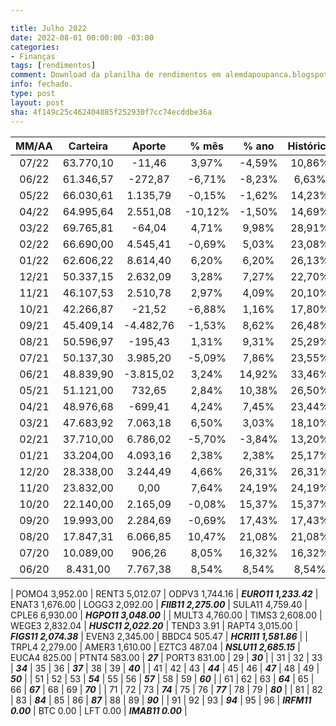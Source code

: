 ```yaml
---

title: Julho 2022
date: 2022-08-01 00:00:00 -03:00
categories:
- Finanças
tags: [rendimentos]
comment: Download da planilha de rendimentos em alemdapoupanca.blogspot.com
info: fechado.
type: post
layout: post
sha: 4f149c25c462404885f252930f7cc74ecddbe36a
---
```


| **MM/AA** | **Carteira** | **Aporte** | **% mês** | **% ano** | **Histórico** | **CAGR** |
|:---------:|:------------:|:----------:|:---------:|:---------:|:-------------:|:--------:|
|   07/22   |   63.770,10  |   -11,46   |   3,97%   |   -4,59%  |     10,86%    |   4,87%  |
|   06/22   |   61.346,57  |   -272,87  |   -6,71%  |   -8,23%  |     6,63%     |   3,13%  |
|   05/22   |   66.030,61  |  1.135,79  |   -0,15%  |   -1,62%  |     14,23%    |   6,88%  |
|   04/22   |   64.995,64  |  2.551,08  |  -10,12%  |   -1,50%  |     14,69%    |   7,41%  |
|   03/22   |   69.765,81  |   -64,04   |   4,71%   |   9,98%   |     28,91%    |  14,86%  |
|   02/22   |   66.690,00  |  4.545,41  |   -0,69%  |   5,03%   |     23,08%    |  12,60%  |
|   01/22   |   62.606,22  |  8.614,40  |   6,20%   |   6,20%   |     26,13%    |  14,94%  |
|   12/21   |   50.337,15  |  2.632,09  |   3,28%   |   7,27%   |     22,70%    |  13,79%  |
|   11/21   |   46.107,53  |  2.510,78  |   2,97%   |   4,09%   |     20,10%    |  12,99%  |
|   10/21   |   42.266,87  |   -21,52   |   -6,88%  |   1,16%   |     17,80%    |  12,26%  |
|   09/21   |   45.409,14  |  -4.482,76 |   -1,53%  |   8,62%   |     26,48%    |  19,27%  |
|   08/21   |   50.596,97  |   -195,43  |   1,31%   |   9,31%   |     25,29%    |  19,76%  |
|   07/21   |   50.137,30  |  3.985,20  |   -5,09%  |   7,86%   |     23,55%    |  19,87%  |
|   06/21   |   48.839,90  |  -3.815,02 |   3,24%   |   14,92%  |     33,46%    |  30,53%  |
|   05/21   |   51.121,00  |   732,65   |   2,84%   |   10,38%  |     26,50%    |  26,50%  |
|   04/21   |   48.976,68  |   -699,41  |   4,24%   |   7,45%   |     23,44%    |  25,82%  |
|   03/21   |   47.683,92  |  7.063,18  |   6,50%   |   3,03%   |     18,10%    |  22,09%  |
|   02/21   |   37.710,00  |  6.786,02  |   -5,70%  |   -3,84%  |     13,20%    |  17,97%  |
|   01/21   |   33.204,00  |  4.093,16  |   2,38%   |   2,38%   |     25,17%    |  40,03%  |
|   12/20   |   28.338,00  |  3.244,49  |   4,66%   |   26,31%  |     26,31%    |  49,25%  |
|   11/20   |   23.832,00  |    0,00    |   7,64%   |   24,19%  |     24,19%    |  54,23%  |
|   10/20   |   22.140,00  |  2.165,09  |   -0,08%  |   15,37%  |     15,37%    |  40,94%  |
|   09/20   |   19.993,00  |  2.284,69  |   -0,69%  |   17,43%  |     17,43%    |  61,94%  |
|   08/20   |   17.847,31  |  6.066,85  |   10,47%  |   21,08%  |     21,08%    |  114,90% |
|   07/20   |   10.089,00  |   906,26   |   8,05%   |   16,32%  |     16,32%    |  147,67% |
|   06/20   |   8.431,00   |  7.767,38  |   8,54%   |   8,54%   |     8,54%     |  167,46% |

| POMO4 3,952.00 | RENT3 5,012.07 | ODPV3 1,744.16 | **_EURO11 1,233.42_** | ENAT3 1,676.00 | LOGG3 2,092.00 | **_FIIB11 2,275.00_** | SULA11 4,759.40 | CPLE6 6,930.00 | **_HGPO11 3,048.00_** |
| MULT3 4,760.00 | TIMS3 2,608.00 | WEGE3 2,832.04 | **_HUSC11 2,022.20_** | TEND3 3.91 | RAPT4 3,015.00 | **_FIGS11 2,074.38_** | EVEN3 2,345.00 | BBDC4 505.47 | **_HCRI11 1,581.86_** |
| TRPL4 2,279.00 | AMER3 1,610.00 | EZTC3 487.04 | **_NSLU11 2,685.15_** | EUCA4 825.00 | PTNT4 583.00 | **_27_** | PORT3 831.00 | 29 | **_30_** |
| 31 | 32 | 33 | **_34_** | 35 | 36 | **_37_** | 38 | 39 | **_40_** |
| 41 | 42 | 43 | **_44_** | 45 | 46 | **_47_** | 48 | 49 | **_50_** |
| 51 | 52 | 53 | **_54_** | 55 | 56 | **_57_** | 58 | 59 | **_60_** |
| 61 | 62 | 63 | **_64_** | 65 | 66 | **_67_** | 68 | 69 | **_70_** |
| 71 | 72 | 73 | **_74_** | 75 | 76 | **_77_** | 78 | 79 | **_80_** |
| 81 | 82 | 83 | **_84_** | 85 | 86 | **_87_** | 88 | 89 | **_90_** |
| 91 | 92 | 93 | **_94_** | 95 | 96 | **_IRFM11 0.00_** | BTC 0.00 | LFT 0.00 | **_IMAB11 0.00_** |
